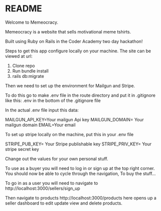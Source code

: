 # README

Welcome to Memeocracy.

Memeocracy is a website that sells motivational meme tshirts.

Built using Ruby on Rails in the Coder Academy two day hackathon!

Steps to get this app configure locally on your machine.
The site can be viewed at url:    

1) Clone repo
2) Run bundle install
3) rails db:migrate  

Then we need to set up the environment for Mailgun and Stripe.

To do this go to make .env file in the route directory and put it in .gitignore
like this:
.env in the bottom of the .gitignore file

 In the actual .env file input this data:

 MAILGUN_API_KEY=Your mailgun Api key
 MAILGUN_DOMAIN= Your mailgun domain
 EMAIL=Your email


 To set up stripe locally on the machine, put this in your .env file

 STRIPE_PUB_KEY= Your Stripe publishable key
 STRIPE_PRIV_KEY= Your stripe secret key


 Change out the values for your own personal stuff.

 To use as a buyer you will need to log in or sign up at the top right corner.
 You should now be able to cycle through the navigation, To buy the stuff...

 To go in as a user you will need to navigate to http://localhost:3000/sellers/sign_up

 Then navigate to products http://localhost:3000/products here opens up a seller dashboard to edit update view and delete products.
